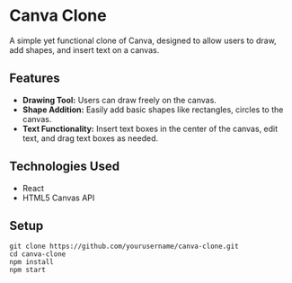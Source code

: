 <h1>Canva Clone</h1>

<p>A simple yet functional clone of Canva, designed to allow users to draw, add shapes, and insert text on a canvas.</p>

<h2>Features</h2>
<ul>
  <li><strong>Drawing Tool:</strong> Users can draw freely on the canvas.</li>
  <li><strong>Shape Addition:</strong> Easily add basic shapes like rectangles, circles to the canvas.</li>
  <li><strong>Text Functionality:</strong> Insert text boxes in the center of the canvas, edit text, and drag text boxes as needed.</li>
</ul>

<h2>Technologies Used</h2>
<ul>
  <li>React</li>
  <li>HTML5 Canvas API</li>
</ul>

<h2>Setup</h2>
<pre><code>git clone https://github.com/yourusername/canva-clone.git
cd canva-clone
npm install
npm start
</code></pre>


